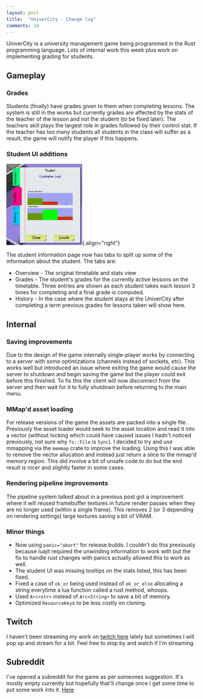 ```yaml
---
layout: post
title:  "UniverCity - Change log"
comments: 14
---
```


UniverCity is a university management game being programmed in the Rust
programming language. Lots of internal work this week plus work on
implementing grading for students.

## Gameplay

### Grades

Students (finally) have grades given to them when completing lessons.
The system is still in the works but currently grades are affected
by the stats of the teacher of the lesson and not the student (to be
fixed later). The teachers skill plays the largest role in grades followed
by their control stat. If the teacher has too many students all students
in the class will suffer as a result, the game will notify the player
if this happens.

### Student UI additions

![The new tabs on the student UI](/img/student-tabs.jpg){:align="right"}

The student information page now has tabs to split up some of the information
about the student. The tabs are:

* Overview - The original timetable and stats view
* Grades - The student's grades for the currently active lessons on the
  timetable. Three entries are shown as each student takes each lesson
  3 times for completing and a final grade is computed.
* History - In the case where the student stays at the UniverCity after
  completing a term previous grades for lessons taken will show here.

## Internal

### Saving improvements

Due to the design of the game internally single-player works by connecting to
a server with some optimizations (channels instead of sockets, etc). This
works well but introduced an issue where exiting the game would cause the server
to shutdown and begin saving the game but the player could exit before this
finished. To fix this the client will now disconnect from the server and then
wait for it to fully shutdown before returning to the main menu.

### MMap'd asset loading

For release versions of the game the assets are packed into a single file.
Previously the asset loader would seek to the asset location and read it
into a vector (without locking which could have caused issues I hadn't noticed
previously, not sure why `fs::File` is `Sync`). I decided to try and use mmapping
via the `memmap` crate to improve the loading. Using this I was able to remove
the vector allocation and instead just return a slice to the mmap'd memory region.
This did involve a bit of unsafe code to do but the end result is nicer and slightly
faster in some cases.

### Rendering pipeline improvements

The pipeline system talked about in a previous post got a improvement where
it will reused framebuffer textures in future render passes when they are
no longer used (within a single frame). This removes 2 (or 3 depending on
rendering settings) large textures saving a bit of VRAM.

### Minor things

* Now using `panic="abort"` for release builds. I couldn't do this previously
  because luajit required the unwinding information to work with but the fix
  to handle rust changes with panics actually allowed this to work as well.
* The student UI was missing tooltips on the stats listed, this has been fixed.
* Fixed a case of `ok_or` being used instead of `ok_or_else` allocating a string
  everytime a lua function called a rust method, whoops.
* Used `Arc<str>` instead of `Arc<String>` to save a bit of memory.
* Optimized `ResourceKey`s to be less costly on cloning.

## Twitch

I haven't been streaming my work on [twitch here][twitch] lately
but sometimes I will pop up and stream for a bit.
Feel free to stop by and watch if I'm streaming.

## Subreddit

I've opened a subreddit for the game as per someones suggestion. It's
mostly empty currently but hopefully that'll change once I get some
time to put some work into it. [Here][subreddit]

[twitch]: https://www.twitch.tv/thinkofname
[subreddit]: https://www.reddit.com/r/Univercity/